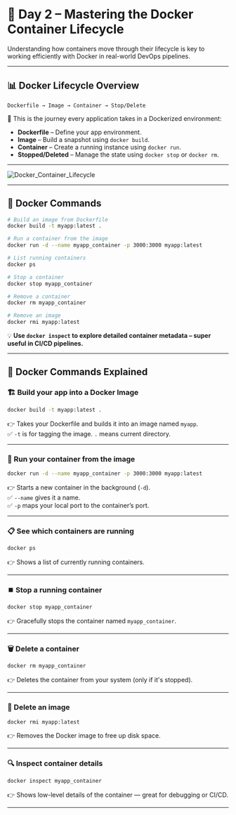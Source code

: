 
# 🚀 Day 2 – Mastering the Docker Container Lifecycle

Understanding how containers move through their lifecycle is key to working efficiently with Docker in real-world DevOps pipelines.

---

## 📊 Docker Lifecycle Overview

```
Dockerfile → Image → Container → Stop/Delete
```

📌 This is the journey every application takes in a Dockerized environment:

- **Dockerfile** – Define your app environment.  
- **Image** – Build a snapshot using `docker build`.  
- **Container** – Create a running instance using `docker run`.  
- **Stopped/Deleted** – Manage the state using `docker stop` or `docker rm`.  

---

![Docker_Container_Lifecycle](https://github.com/user-attachments/assets/6795b6a5-4484-4715-b95f-76602ba4f830)

---

## 🔧 Docker Commands

```bash
# Build an image from Dockerfile
docker build -t myapp:latest .

# Run a container from the image
docker run -d --name myapp_container -p 3000:3000 myapp:latest

# List running containers
docker ps

# Stop a container
docker stop myapp_container

# Remove a container
docker rm myapp_container

# Remove an image
docker rmi myapp:latest
```

💡 **Use `docker inspect` to explore detailed container metadata – super useful in CI/CD pipelines.**

---

## 🧠 Docker Commands Explained 

### 🏗️ Build your app into a Docker Image
```bash
docker build -t myapp:latest .
```
👉 Takes your Dockerfile and builds it into an image named `myapp`.  
✅ `-t` is for tagging the image. `.` means current directory.

---

### 🚀 Run your container from the image
```bash
docker run -d --name myapp_container -p 3000:3000 myapp:latest
```
👉 Starts a new container in the background (`-d`).  
✅ `--name` gives it a name.  
✅ `-p` maps your local port to the container’s port.

---

### 📋 See which containers are running
```bash
docker ps
```
👉 Shows a list of currently running containers.

---

### ⏹️ Stop a running container
```bash
docker stop myapp_container
```
👉 Gracefully stops the container named `myapp_container`.

---

### 🗑️ Delete a container
```bash
docker rm myapp_container
```
👉 Deletes the container from your system (only if it's stopped).

---

### 🧼 Delete an image
```bash
docker rmi myapp:latest
```
👉 Removes the Docker image to free up disk space.

---

### 🔍 Inspect container details
```bash
docker inspect myapp_container
```
👉 Shows low-level details of the container — great for debugging or CI/CD.

---
